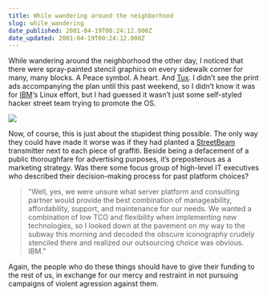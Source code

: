 ```yaml
---
title: While wandering around the neighborhood
slug: while_wandering
date_published: 2001-04-19T00:24:12.000Z
date_updated: 2001-04-19T00:24:12.000Z
---
```


While wandering around the neighborhood the other day, I noticed that there were spray-painted stencil graphics on every sidewalk corner for many, many blocks. A Peace symbol. A heart. And [Tux](http://www.isc.tamu.edu/~lewing/linux/). I didn’t see the print ads accompanying the plan until this past weekend, so I didn’t know it was for [IBM](http://www.ibm.com)‘s Linux effort, but I had guessed it wasn’t just some self-styled hacker street team trying to promote the OS.

[![](/images/tux.jpg)](https://cdn.glitch.global/71e5579f-aba0-499a-b200-01549a2a80ce/peacelovelinux.jpg?v=1730089617010)

Now, of course, this is just about the stupidest thing possible. The only way they could have made it worse was if they had planted a [StreetBeam](http://www.streetbeam.com) transmitter next to each piece of graffiti. Beside being a defacement of a public thoroughfare for advertising purposes, it’s preposterous as a marketing strategy. Was there some focus group of high-level IT executives who described their decision-making process for past platform choices?

> "Well, yes, we were unsure what server platform and consulting partner would provide the best combination of manageability, affordability, support, and maintenance for our needs. We wanted a combination of low TCO and flexibility when implementing new technologies, so I looked down at the pavement on my way to the subway this morning and decoded the obscure iconography crudely stenciled there and realized our outsourcing choice was obvious. IBM."

Again, the people who do these things should have to give their funding to the rest of us, in exchange for our mercy and restraint in not pursuing campaigns of violent agression against them.
